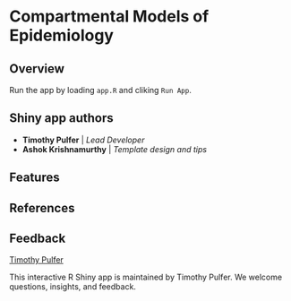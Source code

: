 # Compartmental Models of Epidemiology
 
## Overview

Run the app by loading `app.R` and cliking `Run App`.

## Shiny app authors

* **Timothy Pulfer** | *Lead Developer*
* **Ashok Krishnamurthy** | *Template design and tips*

## Features

## References

## Feedback

[Timothy Pulfer](mailto:tpulf154@mtroyal.ca)  

This interactive R Shiny app is maintained by Timothy Pulfer. We welcome questions, insights, and feedback.
